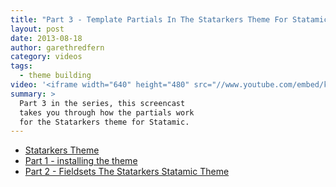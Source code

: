 ```yaml
---
title: "Part 3 - Template Partials In The Statarkers Theme For Statamic"
layout: post
date: 2013-08-18
author: garethredfern
category: videos
tags:
  - theme building
video: '<iframe width="640" height="480" src="//www.youtube.com/embed/kq6nm5ep3TA?rel=0" frameborder="0" allowfullscreen></iframe>'
summary: >
  Part 3 in the series, this screencast
  takes you through how the partials work
  for the Statarkers theme for Statamic.
---
```

- [Statarkers Theme](http://www.statamicthemes.com/themes/statarkers-theme)
- [Part 1 - installing the theme](http://www.statamicthemes.com/articles/part-1-installing-the-statarkers-statamic-theme)
- [Part 2 - Fieldsets The Statarkers Statamic Theme](http://www.statamicthemes.com/articles/part-2-fieldsets-the-statarkers-statamic-theme)
